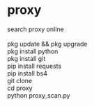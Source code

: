 # proxy

search proxy online
<br><br>
pkg update && pkg upgrade
<br>pkg install python
<br>pkg install git
<br>pip install requests
<br>pip install bs4
<br>git clone
<br>cd proxy
<br>python proxy_scan.py
